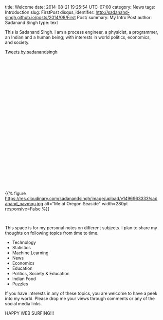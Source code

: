 title: Welcome
date:  2014-08-21 19:25:54 UTC-07:00
category: News
tags: Introduction
slug: FirstPost
disqus_identifier: http://sadanand-singh.github.io/posts/2014/08/First Post/
summary: My Intro Post
author: Sadanand Singh
type: text

This is Sadanand Singh. I am a process engineer, a physicist, a
programmer, an Indian and a human being; with interests in world
politics, economics, and society.

<!--more-->

<div class="col-md-6" style="min-height: 450px;"> <a class="twitter-timeline" data-lang="en" data-height="400" href="https://twitter.com/sadanandsingh">Tweets by sadanandsingh</a> <script async src="//platform.twitter.com/widgets.js" charset="utf-8"></script> </div>

{{% figure https://res.cloudinary.com/sadanandsingh/image/upload/v1496963333/sadanand_navmqu.jpg alt="Me at Oregon Seaside" width=280pt responsive=False %}}

<div class="line-block">
<div class="line"><br></div>
</div>


This space is for my personal notes on different subjects. I plan to
share my thoughts on following topics from time to time.

-   Technology
-   Statistics
-   Machine Learning
-   News
-   Economics
-   Education
-   Politics, Society & Education
-   Indian Food
-   Puzzles

If you have interests in any of these topics, you are welcome to have a
peek into my world. Please drop me your views through comments or any of
the social media links.

HAPPY WEB SURFING!!!
